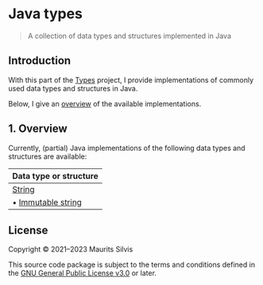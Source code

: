 # Java types

> A collection of data types and structures implemented in Java

## Introduction

With this part of the [Types](..) project, I provide implementations of commonly used data types and structures in Java.

Below, I give an [overview](#overview) of the available implementations.

## 1. Overview

Currently, (partial) Java implementations of the following data types and structures are available:

| Data type or structure                                                                      |
|---------------------------------------------------------------------------------------------|
| [String](src/main/java/nl/mauritssilvis/types/java/string)                                  |
| • [Immutable string](src/main/java/nl/mauritssilvis/types/java/string#11-immutable-strings) |

## License

Copyright © 2021–2023 Maurits Silvis

This source code package is subject to the terms and conditions defined in the [GNU General Public License v3.0](../LICENSE.md) or later.
